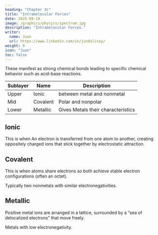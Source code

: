 ```yaml
---
heading: "Chapter 3c"
title: "Intramolecular Forces"
date: 2025-09-10
image: /graphics/physics/spectrum.jpg
description: "Intramolecular Forces."
writer:
  name: Juan
  url: https://www.linkedin.com/in/jundalisay/
weight: 9
icon: "Juan"
toc: false
---
```



These manifest as strong chemical bonds leading to specific chemical behavior such as acid-base reactions.

Sublayer | Name | Description
--- | --- | --- 
Upper | Ionic | between metal and nonmetal
Mid | Covalent | Polar and nonpolar
Lower | Metallic | Gives Metals their characteristics



## Ionic

This is when An electron is transferred from one atom to another, creating oppositely charged ions that stick together by electrostatic attraction.

## Covalent

This is when atoms share electrons so both achieve stable electron configurations (often an octet).

Typically two nonmetals with similar electronegativities.


## Metallic

Positive metal ions are arranged in a lattice, surrounded by a “sea of delocalized electrons” that move freely.

Metals with low electronegativity.

